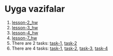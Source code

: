 # Uyga vazifalar
1. [lesson-2_hw](https://uwuvoice.github.io/homeworks/lesson-2_hw)
2. [lesson-3_hw](https://uwuvoice.github.io/homeworks/lesson-3_hw)
3. [lesson-4_hw](https://uwuvoice.github.io/homeworks/lesson-4_hw)
4. [lesson-7_hw](https://uwuvoice.github.io/homeworks/lesson-7_hw)
5. There are 2 tasks:
	[task-1](https://uwuvoice.github.io/homeworks/lesson-8_hw/task-1), [task-2](https://uwuvoice.github.io/homeworks/lesson-8_hw/task-2)
6. There are 4 tasks:
	[task-1](https://uwuvoice.github.io/homeworks/lesson-9_hw/task-1), [task-2](https://uwuvoice.github.io/homeworks/lesson-9_hw/task-2), [task-3](https://uwuvoice.github.io/homeworks/lesson-9_hw/task-1), [task-4](https://uwuvoice.github.io/homeworks/lesson-9_hw/task-1)